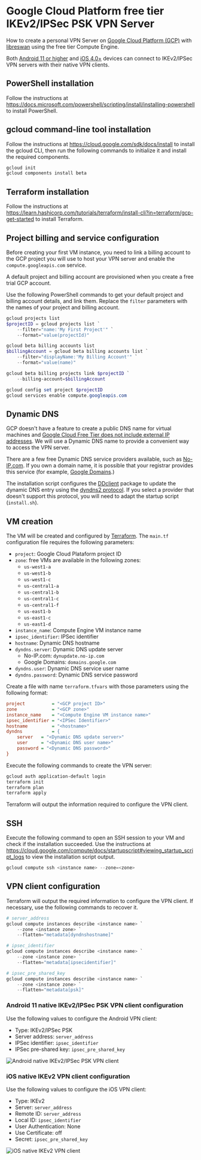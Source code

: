 # Google Cloud Platform free tier IKEv2/IPSec PSK VPN Server

How to create a personal VPN Server on [Google Cloud Platform (GCP)](https://cloud.google.com/free) with [libreswan](https://libreswan.org/wiki/VPN_server_for_remote_clients_using_IKEv2) using the free tier Compute Engine.

Both [Android 11 or higher](https://source.android.com/devices/architecture/modular-system/ipsec) and [iOS 4.0+](https://developer.apple.com/documentation/devicemanagement/vpn/ikev2) devices can connect to IKEv2/IPSec VPN servers with their native VPN clients.

## PowerShell installation

Follow the instructions at <https://docs.microsoft.com/powershell/scripting/install/installing-powershell> to install PowerShell.

## gcloud command-line tool installation

Follow the instructions at <https://cloud.google.com/sdk/docs/install> to install the gcloud CLI, then run the following commands to initialize it and install the required components.

```powershell
gcloud init
gcloud components install beta
```

## Terraform installation

Follow the instructions at <https://learn.hashicorp.com/tutorials/terraform/install-cli?in=terraform/gcp-get-started> to install Terraform.

## Project billing and service configuration

Before creating your first VM instance, you need to link a billing account to the GCP project you will use to host your VPN server and enable the `compute.googleapis.com` service.

A default project and billing account are provisioned when you create a free trial GCP account.

Use the following PowerShell commands to get your default project and billing account details, and link them. Replace the `filter` parameters with the names of your project and billing account.

```powershell
gcloud projects list
$projectID = gcloud projects list `
    --filter="name:'My First Project'" `
    --format="value(projectId)"

gcloud beta billing accounts list
$billingAccount = gcloud beta billing accounts list `
    --filter="displayName:'My Billing Account'" `
    --format="value(name)"

gcloud beta billing projects link $projectID `
    --billing-account=$billingAccount

gcloud config set project $projectID
gcloud services enable compute.googleapis.com
```

## Dynamic DNS

GCP doesn't have a feature to create a public DNS name for virtual machines and [Google Cloud Free Tier does not include external IP addresses](https://cloud.google.com/free/docs/gcp-free-tier#free-tier-usage-limits). We will use a Dynamic DNS name to provide a convenient way to access the VPN server.

There are a few free Dynamic DNS service providers available, such as [No-IP.com](https://www.noip.com/remote-access). If you own a domain name, it is possible that your registrar provides this service (for example, [Google Domains](https://support.google.com/domains/answer/6147083).)

The installation script configures the [DDclient](https://ddclient.net/) package to update the dynamic DNS entry using the [dyndns2 protocol](https://ddclient.net/protocols.html#dyndns2). If you select a provider that doesn't support this protocol, you will need to adapt the startup script (`install.sh`).

## VM creation

The VM will be created and configured by [Terraform](https://www.terraform.io/). The `main.tf` configuration file requires the following parameters:

- `project`: Google Cloud Plataform project ID
- `zone`: free VMs are available in the following zones:
  - `us-west1-a`
  - `us-west1-b`
  - `us-west1-c`
  - `us-central1-a`
  - `us-central1-b`
  - `us-central1-c`
  - `us-central1-f`
  - `us-east1-b`
  - `us-east1-c`
  - `us-east1-d`
- `instance_name`: Compute Engine VM instance name
- `ipsec_identifier`: IPSec identifier
- `hostname`: Dynamic DNS hostname
- `dyndns.server`: Dynamic DNS update server
  - No-IP.com: `dynupdate.no-ip.com`
  - Google Domains: `domains.google.com`
- `dyndns.user`: Dynamic DNS service user name
- `dyndns.password`: Dynamic DNS service password

Create a file with name `terraform.tfvars` with those parameters using the following format:

```ini
project          = "<GCP project ID>"
zone             = "<GCP zone>"
instance_name    = "<Compute Engine VM instance name>"
ipsec_identifier = "<IPSec Identifier>"
hostname         = "<hostname>"
dyndns           = {
    server   = "<Dynamic DNS update server>"
    user     = "<Dynamic DNS user name>"
    password = "<Dynamic DNS password>"
}
```

Execute the following commands to create the VPN server:

```powershell
gcloud auth application-default login
terraform init
terraform plan
terraform apply
```

Terraform will output the information required to configure the VPN client.

## SSH

Execute the following command to open an SSH session to your VM and check if the installation succeeded. Use the instructions at <https://cloud.google.com/compute/docs/startupscript#viewing_startup_script_logs> to view the installation script output.

```powershell
gcloud compute ssh <instance name> --zone=<zone>
```

## VPN client configuration

Terraform will output the required information to configure the VPN client. If necessary, use the following commands to recover it.

```powershell
# server_address
gcloud compute instances describe <instance name> `
    --zone <instance zone> `
    --flatten="metadata[dyndnshostname]"

# ipsec_identifier
gcloud compute instances describe <instance name> `
    --zone <instance zone> `
    --flatten="metadata[ipsecidentifier]"

# ipsec_pre_shared_key
gcloud compute instances describe <instance name> `
    --zone <instance zone> `
    --flatten="metadata[psk]"
```

### Android 11 native IKEv2/IPSec PSK VPN client configuration

Use the following values to configure the Android VPN client:

- Type: IKEv2/IPSec PSK
- Server address: `server_address`
- IPSec identifier: `ipsec_identifier`
- IPSec pre-shared key: `ipsec_pre_shared_key`

![Android native IKEv2/IPSec PSK VPN client](vpnandroid.png)

### iOS native IKEv2 VPN client configuration

Use the following values to configure the iOS VPN client:

- Type: IKEv2
- Server: `server_address`
- Remote ID: `server_address`
- Local ID: `ipsec_identifier`
- User Authentication: None
- Use Certificate: off
- Secret: `ipsec_pre_shared_key`

![iOS native IKEv2 VPN client](vpnios.png)

